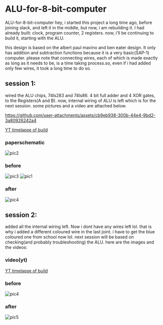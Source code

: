 # ALU-for-8-bit-computer
ALU-for-8-bit-computer
hey, i started this project a long time ago, before joining slack, and left it in the middle, but now, i am rebuilding it. I had already built: clock, program counter, 2 registers. now, i'll be continuing to build it, starting with the ALU. 

this design is based on the albert paul mavino and ben eater design. It only has addition and subtraction functions because it is a very basic(SAP-1) computer.
please note that connecting wires, each of which is made exactly as long as it needs to be, is a time taking process.so, even if i had added only few wires, it took a long time to do so.

## session 1: 
wired the ALU chips, 74ls283 and 74ls86. 4 bit full adder and 4 XOR gates, to the Registers(A and B). now, internal wiring of ALU is left which is for the next session. some pictures and a video are attached below.

https://github.com/user-attachments/assets/cb9eb938-300b-44e4-9bd2-3a80926242a4

[YT timelapse of build](https://www.youtube.com/watch?v=9lxvixsojeM)
### paperschematic
![pic2](https://github.com/user-attachments/assets/f0a06557-9918-44b0-8bc9-ad49e195a880)


### before

![pic3](https://github.com/user-attachments/assets/cefb166d-0355-49ec-8175-b7a5e0f573ea)
![pic1](https://github.com/user-attachments/assets/629c52e6-ac3b-4b49-8eb0-7719de5cc796)


### after
![pic4](https://github.com/user-attachments/assets/ec9abefd-5234-4e78-922f-3ef6d026b93f)


## session 2:
added all the internal wiring left. Now i dont have any wires left lol. that is why i added a different coloured wire in the last joint. i have to get the blue coloured one from school now lol. next session will be based on checking(and probably troubleshooting) the ALU. here are the images and the videos:

### video(yt)
[YT timelapse of build](https://www.youtube.com/watch?v=6CFhO3uQEqo)

### before
![pic4](https://github.com/user-attachments/assets/ec9abefd-5234-4e78-922f-3ef6d026b93f)

### after
![pic5](https://github.com/user-attachments/assets/4daf0673-32a0-4b5f-aeec-0020deef43fe)
